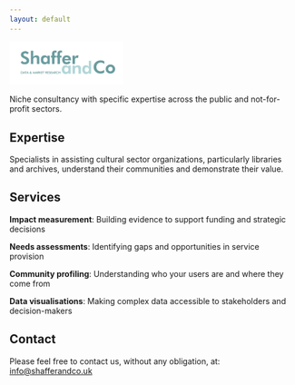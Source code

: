 ```yaml
---
layout: default
---
```

<img src="Logo-Shaffer Co.png" alt="Shaffer and Co Logo" width=200>

Niche consultancy with specific expertise across the public and not-for-profit sectors.

## Expertise

Specialists in assisting cultural sector organizations, particularly libraries and archives, understand their communities and demonstrate their value.

## Services

**Impact measurement**: Building evidence to support funding and strategic decisions  

**Needs assessments**: Identifying gaps and opportunities in service provision  

**Community profiling**: Understanding who your users are and where they come from  

**Data visualisations**: Making complex data accessible to stakeholders and decision-makers  

## Contact

Please feel free to contact us, without any obligation, at: [info@shafferandco.uk](mailto:info@shafferandco.uk)


